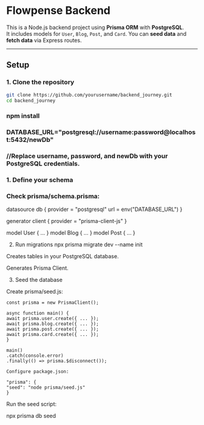 # Flowpense Backend

This is a Node.js backend project using **Prisma ORM** with **PostgreSQL**.  
It includes models for `User`, `Blog`, `Post`, and `Card`. You can **seed data** and **fetch data** via Express routes.

---

## **Setup**

### 1. Clone the repository

```bash
git clone https://github.com/yourusername/backend_journey.git
cd backend_journey
```

### npm install
 ### DATABASE_URL="postgresql://username:password@localhost:5432/newDb"
### //Replace username, password, and newDb with your PostgreSQL credentials.

 ### 1. Define your schema

 ### Check prisma/schema.prisma:

 datasource db {
provider = "postgresql"
url = env("DATABASE_URL")
}

generator client {
provider = "prisma-client-js"
}

model User { ... }
model Blog { ... }
model Post { ... }

2. Run migrations
   npx prisma migrate dev --name init

Creates tables in your PostgreSQL database.

Generates Prisma Client.

3. Seed the database

Create prisma/seed.js:

```const { PrismaClient } = require('@prisma/client');
const prisma = new PrismaClient();

async function main() {
await prisma.user.create({ ... });
await prisma.blog.create({ ... });
await prisma.post.create({ ... });
await prisma.card.create({ ... });
}

main()
.catch(console.error)
.finally(() => prisma.$disconnect());

Configure package.json:

"prisma": {
"seed": "node prisma/seed.js"
}
```
Run the seed script:

npx prisma db seed
